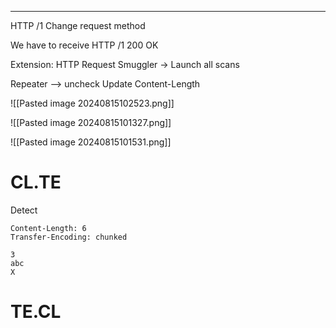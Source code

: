 ____

HTTP /1
Change request method 

We have to receive HTTP /1 200 OK 

Extension: HTTP Request Smuggler -> Launch all scans

Repeater --> uncheck Update Content-Length 

![[Pasted image 20240815102523.png]]

![[Pasted image 20240815101327.png]]

![[Pasted image 20240815101531.png]]
# CL.TE
Detect
```
Content-Length: 6
Transfer-Encoding: chunked

3
abc
X
```




# TE.CL













